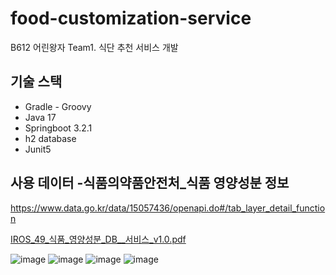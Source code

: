 # food-customization-service
 B612 어린왕자 Team1. 식단 추천 서비스 개발

## 기술 스택
- Gradle - Groovy
- Java 17
- Springboot 3.2.1
- h2 database
- Junit5

## 사용 데이터 -식품의약품안전처_식품 영양성분 정보
https://www.data.go.kr/data/15057436/openapi.do#/tab_layer_detail_function

[IROS_49_식품_영양성분_DB__서비스_v1.0.pdf](https://github.com/riceCakeSsamanKo/food-customization-service/files/13799702/IROS_49_._._DB__._v1.0.pdf)


![image](https://github.com/riceCakeSsamanKo/food-customization-service/assets/121627245/556c5483-153a-4b49-bf0b-f5655da91fbf)
![image](https://github.com/riceCakeSsamanKo/food-customization-service/assets/121627245/c2fd4ec1-4e38-4c18-ad9e-3616b50c6efd)
![image](https://github.com/riceCakeSsamanKo/food-customization-service/assets/121627245/93efe158-b52e-424b-889b-1372a5622e16)
![image](https://github.com/riceCakeSsamanKo/food-customization-service/assets/121627245/3900fbf6-c3df-49a6-b9ff-503d4818de69)
